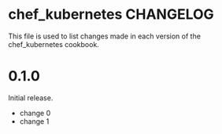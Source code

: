 # chef_kubernetes CHANGELOG

This file is used to list changes made in each version of the chef_kubernetes cookbook.

# 0.1.0

Initial release.

- change 0
- change 1

